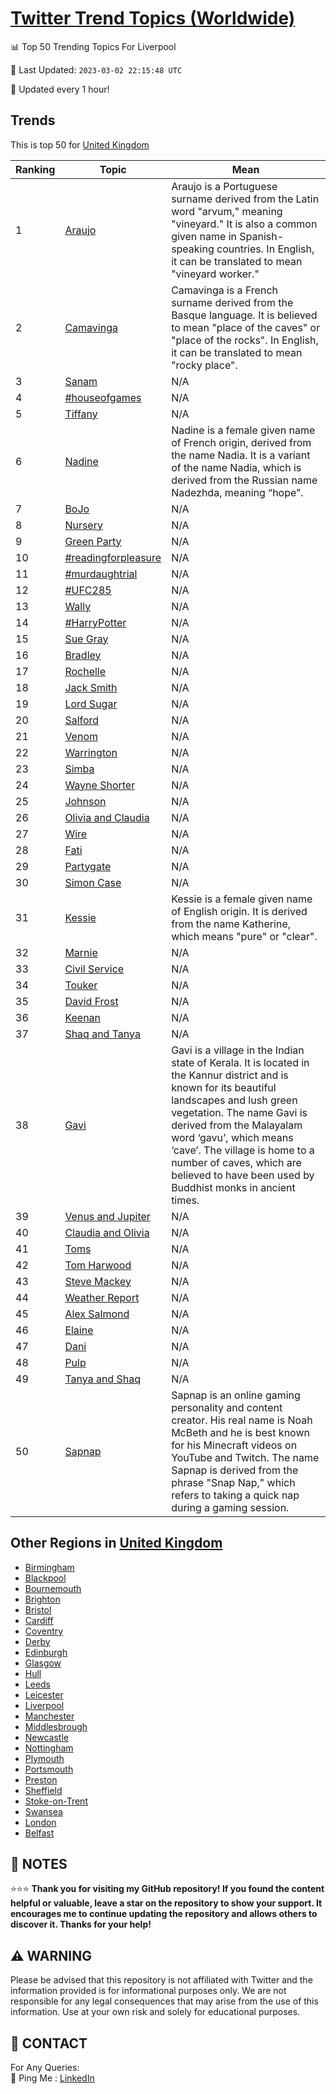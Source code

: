 [Twitter Trend Topics (Worldwide)](https://github.com/ErcinDedeoglu/Twitter-Trend-Topics)
==========


📊 Top 50 Trending Topics For Liverpool

📆 Last Updated: `2023-03-02 22:15:48 UTC`

🔧 Updated every 1 hour!


## Trends

This is top 50 for [United Kingdom](</United Kingdom>)

| Ranking | Topic | Mean |
| ------- | ------------ | ------------ |
| 1 | [Araujo](http://twitter.com/search?q=Araujo) | Araujo is a Portuguese surname derived from the Latin word "arvum," meaning "vineyard." It is also a common given name in Spanish-speaking countries. In English, it can be translated to mean "vineyard worker." |
| 2 | [Camavinga](http://twitter.com/search?q=Camavinga) | Camavinga is a French surname derived from the Basque language. It is believed to mean "place of the caves" or "place of the rocks". In English, it can be translated to mean "rocky place". |
| 3 | [Sanam](http://twitter.com/search?q=Sanam) | N/A |
| 4 | [#houseofgames](http://twitter.com/search?q=%23houseofgames) | N/A |
| 5 | [Tiffany](http://twitter.com/search?q=Tiffany) | N/A |
| 6 | [Nadine](http://twitter.com/search?q=Nadine) | Nadine is a female given name of French origin, derived from the name Nadia. It is a variant of the name Nadia, which is derived from the Russian name Nadezhda, meaning “hope”. |
| 7 | [BoJo](http://twitter.com/search?q=BoJo) | N/A |
| 8 | [Nursery](http://twitter.com/search?q=Nursery) | N/A |
| 9 | [Green Party](http://twitter.com/search?q=Green+Party) | N/A |
| 10 | [#readingforpleasure](http://twitter.com/search?q=%23readingforpleasure) | N/A |
| 11 | [#murdaughtrial](http://twitter.com/search?q=%23murdaughtrial) | N/A |
| 12 | [#UFC285](http://twitter.com/search?q=%23UFC285) | N/A |
| 13 | [Wally](http://twitter.com/search?q=Wally) | N/A |
| 14 | [#HarryPotter](http://twitter.com/search?q=%23HarryPotter) | N/A |
| 15 | [Sue Gray](http://twitter.com/search?q=Sue+Gray) | N/A |
| 16 | [Bradley](http://twitter.com/search?q=Bradley) | N/A |
| 17 | [Rochelle](http://twitter.com/search?q=Rochelle) | N/A |
| 18 | [Jack Smith](http://twitter.com/search?q=Jack+Smith) | N/A |
| 19 | [Lord Sugar](http://twitter.com/search?q=Lord+Sugar) | N/A |
| 20 | [Salford](http://twitter.com/search?q=Salford) | N/A |
| 21 | [Venom](http://twitter.com/search?q=Venom) | N/A |
| 22 | [Warrington](http://twitter.com/search?q=Warrington) | N/A |
| 23 | [Simba](http://twitter.com/search?q=Simba) | N/A |
| 24 | [Wayne Shorter](http://twitter.com/search?q=Wayne+Shorter) | N/A |
| 25 | [Johnson](http://twitter.com/search?q=Johnson) | N/A |
| 26 | [Olivia and Claudia](http://twitter.com/search?q=Olivia+and+Claudia) | N/A |
| 27 | [Wire](http://twitter.com/search?q=Wire) | N/A |
| 28 | [Fati](http://twitter.com/search?q=Fati) | N/A |
| 29 | [Partygate](http://twitter.com/search?q=Partygate) | N/A |
| 30 | [Simon Case](http://twitter.com/search?q=Simon+Case) | N/A |
| 31 | [Kessie](http://twitter.com/search?q=Kessie) | Kessie is a female given name of English origin. It is derived from the name Katherine, which means "pure" or "clear". |
| 32 | [Marnie](http://twitter.com/search?q=Marnie) | N/A |
| 33 | [Civil Service](http://twitter.com/search?q=Civil+Service) | N/A |
| 34 | [Touker](http://twitter.com/search?q=Touker) | N/A |
| 35 | [David Frost](http://twitter.com/search?q=David+Frost) | N/A |
| 36 | [Keenan](http://twitter.com/search?q=Keenan) | N/A |
| 37 | [Shaq and Tanya](http://twitter.com/search?q=Shaq+and+Tanya) | N/A |
| 38 | [Gavi](http://twitter.com/search?q=Gavi) | Gavi is a village in the Indian state of Kerala. It is located in the Kannur district and is known for its beautiful landscapes and lush green vegetation. The name Gavi is derived from the Malayalam word ‘gavu’, which means ‘cave’. The village is home to a number of caves, which are believed to have been used by Buddhist monks in ancient times. |
| 39 | [Venus and Jupiter](http://twitter.com/search?q=Venus+and+Jupiter) | N/A |
| 40 | [Claudia and Olivia](http://twitter.com/search?q=Claudia+and+Olivia) | N/A |
| 41 | [Toms](http://twitter.com/search?q=Toms) | N/A |
| 42 | [Tom Harwood](http://twitter.com/search?q=Tom+Harwood) | N/A |
| 43 | [Steve Mackey](http://twitter.com/search?q=Steve+Mackey) | N/A |
| 44 | [Weather Report](http://twitter.com/search?q=Weather+Report) | N/A |
| 45 | [Alex Salmond](http://twitter.com/search?q=Alex+Salmond) | N/A |
| 46 | [Elaine](http://twitter.com/search?q=Elaine) | N/A |
| 47 | [Dani](http://twitter.com/search?q=Dani) | N/A |
| 48 | [Pulp](http://twitter.com/search?q=Pulp) | N/A |
| 49 | [Tanya and Shaq](http://twitter.com/search?q=Tanya+and+Shaq) | N/A |
| 50 | [Sapnap](http://twitter.com/search?q=Sapnap) | Sapnap is an online gaming personality and content creator. His real name is Noah McBeth and he is best known for his Minecraft videos on YouTube and Twitch. The name Sapnap is derived from the phrase "Snap Nap," which refers to taking a quick nap during a gaming session. |



## Other Regions in [United Kingdom](</United Kingdom>)

* [Birmingham](</United Kingdom/Birmingham.md>)
* [Blackpool](</United Kingdom/Blackpool.md>)
* [Bournemouth](</United Kingdom/Bournemouth.md>)
* [Brighton](</United Kingdom/Brighton.md>)
* [Bristol](</United Kingdom/Bristol.md>)
* [Cardiff](</United Kingdom/Cardiff.md>)
* [Coventry](</United Kingdom/Coventry.md>)
* [Derby](</United Kingdom/Derby.md>)
* [Edinburgh](</United Kingdom/Edinburgh.md>)
* [Glasgow](</United Kingdom/Glasgow.md>)
* [Hull](</United Kingdom/Hull.md>)
* [Leeds](</United Kingdom/Leeds.md>)
* [Leicester](</United Kingdom/Leicester.md>)
* [Liverpool](</United Kingdom/Liverpool.md>)
* [Manchester](</United Kingdom/Manchester.md>)
* [Middlesbrough](</United Kingdom/Middlesbrough.md>)
* [Newcastle](</United Kingdom/Newcastle.md>)
* [Nottingham](</United Kingdom/Nottingham.md>)
* [Plymouth](</United Kingdom/Plymouth.md>)
* [Portsmouth](</United Kingdom/Portsmouth.md>)
* [Preston](</United Kingdom/Preston.md>)
* [Sheffield](</United Kingdom/Sheffield.md>)
* [Stoke-on-Trent](</United Kingdom/Stoke-on-Trent.md>)
* [Swansea](</United Kingdom/Swansea.md>)
* [London](</United Kingdom/London.md>)
* [Belfast](</United Kingdom/Belfast.md>)



## 📝 NOTES

⭐⭐⭐ **Thank you for visiting my GitHub repository! If you found the content helpful or valuable, leave a star on the repository to show your support. It encourages me to continue updating the repository and allows others to discover it. Thanks for your help!**


## ⚠️ WARNING

Please be advised that this repository is not affiliated with Twitter and the information provided is for informational purposes only. We are not responsible for any legal consequences that may arise from the use of this information. Use at your own risk and solely for educational purposes.


## 📨 CONTACT

 For Any Queries:  
            🏓 Ping Me : [LinkedIn](https://www.linkedin.com/in/ercindedeoglu/)
